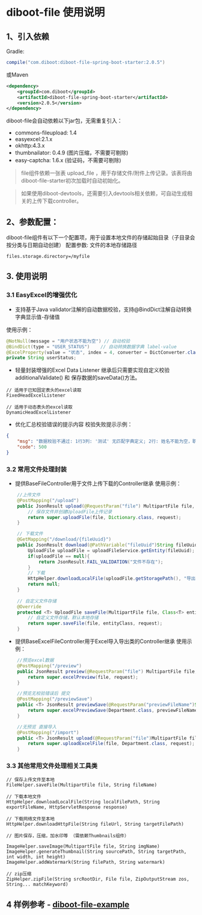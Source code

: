 # diboot-file 使用说明

## 1、引入依赖
Gradle:
~~~gradle
compile("com.diboot:diboot-file-spring-boot-starter:2.0.5")
~~~
或Maven
~~~xml
<dependency>
    <groupId>com.diboot</groupId>
    <artifactId>diboot-file-spring-boot-starter</artifactId>
    <version>2.0.5</version>
</dependency>
~~~

diboot-file会自动依赖以下jar包，无需重复引入：
* commons-fileupload: 1.4
* easyexcel:2.1.x
* okhttp:4.3.x
* thumbnailator: 0.4.9 (图片压缩，不需要可剔除)
* easy-captcha: 1.6.x (验证码，不需要可剔除)

> file组件依赖一张表 upload_file ，用于存储文件/附件上传记录。该表将由diboot-file-starter初次加载时自动初始化。

> 如果使用diboot-devtools，还需要引入devtools相关依赖，可自动生成相关的上传下载controller。

## 2、参数配置：
diboot-file组件有以下一个配置项，用于设置本地文件的存储起始目录（子目录会按分类与日期自动创建）
配置参数: 文件的本地存储路径
~~~
files.storage.directory=/myfile
~~~

## 3. 使用说明
### 3.1 EasyExcel的增强优化
* 支持基于Java validator注解的自动数据校验，支持@BindDict注解自动转换字典显示值-存储值

使用示例：
~~~java
@NotNull(message = "用户状态不能为空") // 自动校验
@BindDict(type = "USER_STATUS")    // 自动转换数据字典 label-value
@ExcelProperty(value = "状态", index = 4, converter = DictConverter.class)
private String userStatus;
~~~

* 轻量封装增强的Excel Data Listener
继承后只需要实现自定义校验additionalValidate() 和 保存数据的saveData()方法。
~~~
// 适用于已知固定表头的excel读取
FixedHeadExcelListener

// 适用于动态表头的excel读取
DynamicHeadExcelListener
~~~

* 优化汇总校验错误的提示内容
校验失败提示示例：
~~~json
{
    "msg": "数据校验不通过: 1行3列: '测试' 无匹配字典定义; 2行: 姓名不能为空，职位长度不能超过10",
    "code": 500
}
~~~

### 3.2 常用文件处理封装

* 提供BaseFileController用于文件上传下载的Controller继承
使用示例：
~~~java
    //上传文件
    @PostMapping("/upload")
    public JsonResult upload(@RequestParam("file") MultipartFile file, HttpServletRequest request) throws Exception{
        // 保存文件并创建UploadFile上传记录
        return super.uploadFile(file, Dictionary.class, request);
    }

    // 下载文件
    @GetMapping("/download/{fileUuid}")
    public JsonResult download(@PathVariable("fileUuid")String fileUuid, HttpServletResponse response) throws Exception {
        UploadFile uploadFile = uploadFileService.getEntity(fileUuid);
        if(uploadFile == null){
            return JsonResult.FAIL_VALIDATION("文件不存在");
        }
        // 下载
        HttpHelper.downloadLocalFile(uploadFile.getStoragePath(), "导出文件.txt", response);
        return null;
    }
    
    // 自定义文件存储
    @Override
    protected <T> UploadFile saveFile(MultipartFile file, Class<T> entityClass, HttpServletRequest request) throws Exception {
        // 自定义文件存储，默认本地存储
        return super.saveFile(file, entityClass, request);
    }
~~~

* 提供BaseExcelFileController用于Excel导入导出类的Controller继承
使用示例：
~~~java
    //预览excel数据
    @PostMapping("/preview")
    public JsonResult preview(@RequestParam("file") MultipartFile file, HttpServletRequest request) throws Exception {
        return super.excelPreview(file, request);
    }

    //预览无校验错误后 提交
    @PostMapping("/previewSave")
    public <T> JsonResult previewSave(@RequestParam("previewFileName")String previewFileName, @RequestParam("originFileName")String originFileName, HttpServletRequest request) throws Exception {
        return super.excelPreviewSave(Department.class, previewFileName, originFileName, request);
    }

    //无预览 直接导入
    @PostMapping("/import")
    public <T> JsonResult upload(@RequestParam("file")MultipartFile file, HttpServletRequest request) throws Exception {
        return super.uploadExcelFile(file, Department.class, request);
    }

~~~

### 3.3 其他常用文件处理相关工具类
~~~
// 保存上传文件至本地
FileHelper.saveFile(MultipartFile file, String fileName)

// 下载本地文件
HttpHelper.downloadLocalFile(String localFilePath, String exportFileName, HttpServletResponse response)

// 下载网络文件至本地
HttpHelper.downloadHttpFile(String fileUrl, String targetFilePath)

// 图片保存，压缩，加水印等 （需依赖Thumbnails组件）

ImageHelper.saveImage(MultipartFile file, String imgName)
ImageHelper.generateThumbnail(String sourcePath, String targetPath, int width, int height)
ImageHelper.addWatermark(String filePath, String watermark)

// zip压缩
ZipHelper.zipFile(String srcRootDir, File file, ZipOutputStream zos, String... matchKeyword)
~~~


## 4 样例参考 - [diboot-file-example](https://github.com/dibo-software/diboot-v2-example/tree/master/diboot-file-example)
